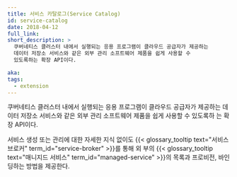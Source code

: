 ```yaml
---
title: 서비스 카탈로그(Service Catalog)
id: service-catalog
date: 2018-04-12
full_link:
short_description: >
  쿠버네티스 클러스터 내에서 실행되는 응용 프로그램이 클라우드 공급자가 제공하는
  데이터 저장소 서비스와 같은 외부 관리 소프트웨어 제품을 쉽게 사용할 수
  있도록하는 확장 API이다.

aka:
tags:
  - extension
---
```


쿠버네티스 클러스터 내에서 실행되는 응용 프로그램이 클라우드 공급자가 제공하는
데이터 저장소 서비스와 같은 외부 관리 소프트웨어 제품을 쉽게 사용할 수 있도록하
는 확장 API이다.

<!--more-->

서비스 생성 또는 관리에 대한 자세한 지식 없이도
{{< glossary_tooltip text="서비스 브로커" term_id="service-broker" >}}를 통해 외
부의 {{< glossary_tooltip text="매니지드 서비스" term_id="managed-service" >}}의
목록과 프로비전, 바인딩하는 방법을 제공한다.
